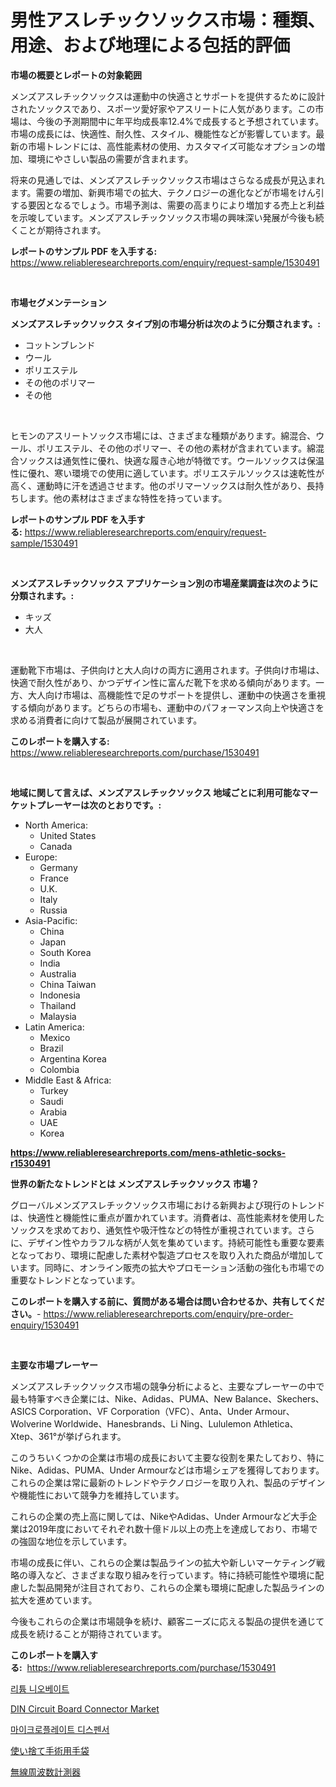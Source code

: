 <p><h1>男性アスレチックソックス市場：種類、用途、および地理による包括的評価</h1></p><p><strong>市場の概要とレポートの対象範囲</strong></p>
<p><p>メンズアスレチックソックスは運動中の快適さとサポートを提供するために設計されたソックスであり、スポーツ愛好家やアスリートに人気があります。この市場は、今後の予測期間中に年平均成長率12.4%で成長すると予想されています。市場の成長には、快適性、耐久性、スタイル、機能性などが影響しています。最新の市場トレンドには、高性能素材の使用、カスタマイズ可能なオプションの増加、環境にやさしい製品の需要が含まれます。</p><p>将来の見通しでは、メンズアスレチックソックス市場はさらなる成長が見込まれます。需要の増加、新興市場での拡大、テクノロジーの進化などが市場をけん引する要因となるでしょう。市場予測は、需要の高まりにより増加する売上と利益を示唆しています。メンズアスレチックソックス市場の興味深い発展が今後も続くことが期待されます。</p></p>
<p><strong>レポートのサンプル PDF を入手する:</strong> <a href="https://www.reliableresearchreports.com/enquiry/request-sample/1530491">https://www.reliableresearchreports.com/enquiry/request-sample/1530491</a></p>
<p>&nbsp;</p>
<p><strong>市場セグメンテーション</strong></p>
<p><strong>メンズアスレチックソックス タイプ別の市場分析は次のように分類されます。:</strong></p>
<p><ul><li>コットンブレンド</li><li>ウール</li><li>ポリエステル</li><li>その他のポリマー</li><li>その他</li></ul></p>
<p>&nbsp;</p>
<p><p>ヒモンのアスリートソックス市場には、さまざまな種類があります。綿混合、ウール、ポリエステル、その他のポリマー、その他の素材が含まれています。綿混合ソックスは通気性に優れ、快適な履き心地が特徴です。ウールソックスは保温性に優れ、寒い環境での使用に適しています。ポリエステルソックスは速乾性が高く、運動時に汗を透過させます。他のポリマーソックスは耐久性があり、長持ちします。他の素材はさまざまな特性を持っています。</p></p>
<p><strong>レポートのサンプル PDF を入手する:</strong>&nbsp;<a href="https://www.reliableresearchreports.com/enquiry/request-sample/1530491">https://www.reliableresearchreports.com/enquiry/request-sample/1530491</a></p>
<p>&nbsp;</p>
<p><strong> メンズアスレチックソックス アプリケーション別の市場産業調査は次のように分類されます。:</strong></p>
<p><ul><li>キッズ</li><li>大人</li></ul></p>
<p>&nbsp;</p>
<p><p>運動靴下市場は、子供向けと大人向けの両方に適用されます。子供向け市場は、快適で耐久性があり、かつデザイン性に富んだ靴下を求める傾向があります。一方、大人向け市場は、高機能性で足のサポートを提供し、運動中の快適さを重視する傾向があります。どちらの市場も、運動中のパフォーマンス向上や快適さを求める消費者に向けて製品が展開されています。</p></p>
<p><strong>このレポートを購入する:</strong>&nbsp; <a href="https://www.reliableresearchreports.com/purchase/1530491">https://www.reliableresearchreports.com/purchase/1530491</a></p>
<p>&nbsp;</p>
<p><strong>地域に関して言えば、メンズアスレチックソックス 地域ごとに利用可能なマーケットプレーヤーは次のとおりです。:</strong></p>
<p><ul>
    <li>
        North America:
        <ul>
            <li>United States</li>
            <li>Canada</li>
        </ul>
    </li>
    <li>
        Europe:
        <ul>
            <li>Germany</li>
            <li>France</li>
            <li>U.K.</li>
            <li>Italy</li>
            <li>Russia</li>
        </ul>
    </li>
    <li>
        Asia-Pacific:
        <ul>
            <li>China</li>
            <li>Japan</li>
            <li>South Korea</li>
            <li>India</li>
            <li>Australia</li>
            <li>China Taiwan</li>
            <li>Indonesia</li>
            <li>Thailand</li>
            <li>Malaysia</li>
        </ul>
    </li>
    <li>
        Latin America:
        <ul>
            <li>Mexico</li>
            <li>Brazil</li>
            <li>Argentina Korea</li>
            <li>Colombia</li>
        </ul>
    </li>
    <li>
        Middle East & Africa:
        <ul>
            <li>Turkey</li>
            <li>Saudi</li>
            <li>Arabia</li>
            <li>UAE</li>
            <li>Korea</li>
        </ul>
    </li>
    </ul></p>
<p><strong><a href="https://www.reliableresearchreports.com/mens-athletic-socks-r1530491">https://www.reliableresearchreports.com/mens-athletic-socks-r1530491</a></strong>&nbsp;</p>
<p><strong>世界の新たなトレンドとは メンズアスレチックソックス 市場？</strong></p>
<p><p>グローバルメンズアスレチックソックス市場における新興および現行のトレンドは、快適性と機能性に重点が置かれています。消費者は、高性能素材を使用したソックスを求めており、通気性や吸汗性などの特性が重視されています。さらに、デザイン性やカラフルな柄が人気を集めています。持続可能性も重要な要素となっており、環境に配慮した素材や製造プロセスを取り入れた商品が増加しています。同時に、オンライン販売の拡大やプロモーション活動の強化も市場での重要なトレンドとなっています。</p></p>
<p><strong>このレポートを購入する前に、質問がある場合は問い合わせるか、共有してください。</strong>- <a href="https://www.reliableresearchreports.com/enquiry/pre-order-enquiry/1530491">https://www.reliableresearchreports.com/enquiry/pre-order-enquiry/1530491</a></p>
<p>&nbsp;</p>
<p><strong>主要な市場プレーヤー</strong></p>
<p><p>メンズアスレチックソックス市場の競争分析によると、主要なプレーヤーの中で最も特筆すべき企業には、Nike、Adidas、PUMA、New Balance、Skechers、ASICS Corporation、VF Corporation（VFC）、Anta、Under Armour、Wolverine Worldwide、Hanesbrands、Li Ning、Lululemon Athletica、Xtep、361°が挙げられます。</p><p>このうちいくつかの企業は市場の成長において主要な役割を果たしており、特にNike、Adidas、PUMA、Under Armourなどは市場シェアを獲得しております。これらの企業は常に最新のトレンドやテクノロジーを取り入れ、製品のデザインや機能性において競争力を維持しています。</p><p>これらの企業の売上高に関しては、NikeやAdidas、Under Armourなど大手企業は2019年度においてそれぞれ数十億ドル以上の売上を達成しており、市場での強固な地位を示しています。</p><p>市場の成長に伴い、これらの企業は製品ラインの拡大や新しいマーケティング戦略の導入など、さまざまな取り組みを行っています。特に持続可能性や環境に配慮した製品開発が注目されており、これらの企業も環境に配慮した製品ラインの拡大を進めています。</p><p>今後もこれらの企業は市場競争を続け、顧客ニーズに応える製品の提供を通じて成長を続けることが期待されています。</p></p>
<p><strong>このレポートを購入する:</strong>&nbsp;&nbsp;<a href="https://www.reliableresearchreports.com/purchase/1530491">https://www.reliableresearchreports.com/purchase/1530491</a></p>
<p><p><a href="https://medium.com/@jackieshlerin9805/%EB%A6%AC%ED%8A%AC-%EB%82%98%EC%9D%B4%EC%98%A4-%EB%B0%94%ED%8A%B8-%EC%8B%9C%EC%9E%A5-%EB%B6%84%EC%84%9D-%EA%B8%80%EB%A1%9C%EB%B2%8C-%EC%82%B0%EC%97%85-%EC%A0%84%EB%A7%9D-%EB%B0%8F-%EC%98%88%EC%B8%A1-2024%EB%85%84%EB%B6%80%ED%84%B0-2031%EB%85%84%EA%B9%8C%EC%A7%80-43541493d3fa">리튬 니오베이트</a></p><p><a href="https://www.linkedin.com/pulse/din-circuit-board-connector-market-size-growing-forecasted-period-vwzmf?trackingId=rWInjmfU5Q7BZaavfYLgXw%3D%3D">DIN Circuit Board Connector Market</a></p><p><a href="https://github.com/sammyUltyylrich9067856/Market-Research-Report-List-1/blob/main/917902624247.md">마이크로플레이트 디스펜서</a></p><p><a href="https://medium.com/@pollynsatcherayted345/%E4%BD%BF%E3%81%84%E6%8D%A8%E3%81%A6%E3%81%AE%E6%89%8B%E8%A1%93%E7%94%A8%E6%89%8B%E8%A2%8B%E3%81%AE%E5%B8%82%E5%A0%B4%E3%82%B7%E3%82%A7%E3%82%A2%E3%81%AE%E9%80%B2%E5%8C%96%E3%81%A8%E5%B8%82%E5%A0%B4%E6%88%90%E9%95%B7%E3%81%AE%E3%83%88%E3%83%AC%E3%83%B3%E3%83%89-2024%E5%B9%B4%E3%81%8B%E3%82%892031%E5%B9%B4%E3%81%BE%E3%81%A7-3ed9628bee59">使い捨て手術用手袋</a></p><p><a href="https://github.com/CloydAbbott2023/Market-Research-Report-List-1/blob/main/662545826053.md">無線周波数計測器</a></p></p>